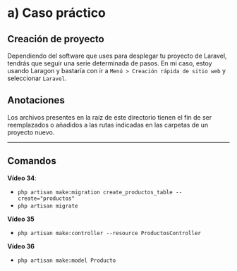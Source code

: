 # a) Caso práctico
## Creación de proyecto
Dependiendo del software que uses para desplegar tu proyecto de Laravel, tendrás que seguir una serie determinada de pasos. En mi caso, estoy usando Laragon y bastaría con ir a `Menú > Creación rápida de sitio web` y seleccionar `Laravel`.

## Anotaciones
Los archivos presentes en la raíz de este directorio tienen el fin de ser reemplazados o añadidos a las rutas indicadas en las carpetas de un proyecto nuevo. 

---

## Comandos
**Vídeo 34**: 
- `php artisan make:migration create_productos_table --create="productos"`
- `php artisan migrate`

**Vídeo 35**
- `php artisan make:controller --resource ProductosController`

**Vídeo 36**
- `php artisan make:model Producto`